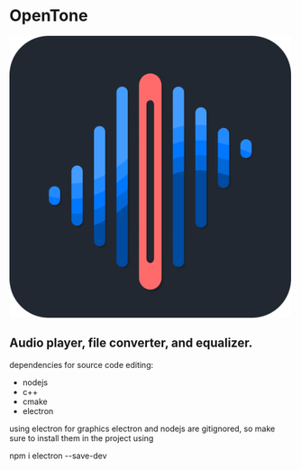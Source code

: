 # OpenTone

<img src="graphics/img/openToneLogo.png" alt="terminal flashcards logo" width="500" title="terminal flashcards logo"> 

## <b> Audio player, file converter, and equalizer. </b>

dependencies for source code editing: 
- nodejs
- c++
- cmake
- electron

using electron for graphics
electron and nodejs are gitignored, so make sure to install them in the project using 

npm i electron --save-dev
